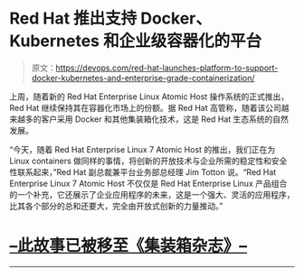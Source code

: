 # Red Hat 推出支持 Docker、Kubernetes 和企业级容器化的平台

> 原文：<https://devops.com/red-hat-launches-platform-to-support-docker-kubernetes-and-enterprise-grade-containerization/>

上周，随着新的 Red Hat Enterprise Linux Atomic Host 操作系统的正式推出，Red Hat 继续保持其在容器化市场上的份额。据 Red Hat 高管称，随着该公司越来越多的客户采用 Docker 和其他集装箱化技术，这是 Red Hat 生态系统的自然发展。

“今天，随着 Red Hat Enterprise Linux 7 Atomic Host 的推出，我们正在为 Linux containers 做同样的事情，将创新的开放技术与企业所需的稳定性和安全性联系起来，”Red Hat 副总裁兼平台业务部总经理 Jim Totton 说。“Red Hat Enterprise Linux 7 Atomic Host 不仅仅是 Red Hat Enterprise Linux 产品组合的一个补充，它还展示了企业应用程序的未来，这是一个强大、灵活的应用程序，比其各个部分的总和还要大，完全由开放式创新的力量推动。”

# [–此故事已被移至《集装箱杂志》–](http://containerjournal.com/2015/06/05/red-hat-launches-platform-to-support-docker-kubernetes-and-enterprise-grade-containerization/)

* * *